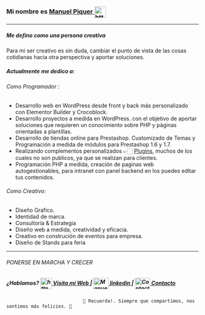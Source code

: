 ### Mi nombre es <a href="https://" target="blank">  Manuel Piquer  <img align="center" src="https://manuelpiquer.es/wp-content/uploads/2021/11/ManuelPiquer_Animated.png" alt="https://manuelpiquer.es" height="30" width="30" /></a>
___
##### Me defino como una persona creativa

Para mi ser creativo es sin duda, cambiar el punto de vista de las cosas cotidianas hacia otra perspectiva y aportar soluciones.

#####  Actualmente me dedico a:

######  Como Programador :
- Desarrollo web en WordPress desde front y back más personalizado con Elementor Builder y Crocoblock.
- Desarrollo proyectos a medida en WordPress. con el objetivo de aportar soluciones que requieren un conocimiento sobre PHP y páginas orientadas a plantillas. 
- Desarrollo de tiendas online para Prestashop. Customizado de Temas y Programación a medida de módulos para Prestashop 1.6 y 1.7.
- Realizando complementos personalizados 👉🏻 [Plugins](https://github.com/ManuelPq?tab=repositories), muchos de los cuales no son publicos, ya que se realizan para clientes.
- Programación PHP a medida, creación de paginas web autogestionables, para intranet con panel backend en los puedes editar tus contenidos.

###### Como Creativo:
- Diseño Grafico.
- Identidad de marca.
- Consultoría & Estrategia
- Diseño web a medida, creatividad y eficacia.
- Creativo en construción de eventos para empresa.
- Diseño de Stands para feria 
___

###### PONERSE EN MARCHA Y CRECER
#####  ¿Hablamos?   <a href="https://" target="blank"><img align="center" src="https://manuelpiquer.es/wp-content/uploads/2021/11/ManuelPiquer_Animated.png" alt="https://manuelpiquer.es" height="30" width="30" /> Visita mi Web </a> | <a href="https://linkedin.com/in/ManuelPiquer" target="blank"><img align="center" src="https://cdn.jsdelivr.net/npm/simple-icons@3.0.1/icons/linkedin.svg" alt="Manuel Piquer" height="30" width="40" /> linkedin </a> | <a href="https://manuelpiquer.es/contacto" target="blank"><img align="center" src="https://cdn.jsdelivr.net/npm/simple-icons@3.0.1/icons/gmail.svg" alt="Contacto Manuel Piquer" height="30" width="40" /> Contacto </a>




                                💖 Recuerda!. Siempre que compartimos, nos sentimos más felicies. 💖

